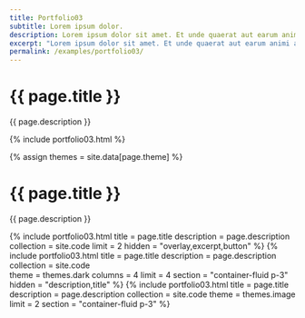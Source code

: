 ```yaml
---
title: Portfolio03
subtitle: Lorem ipsum dolor.
description: Lorem ipsum dolor sit amet. Et unde quaerat aut earum animi aut explicabo saepe qui quibusdam accusamus ut velit asperiores vel natus temporibus. Qui sapiente saepe qui totam saepe est suscipit quia vel error provident cum omnis eius aut galisum rem nulla dolor? Qui internos voluptas est nulla odit est temporibus expedita eos quidem cumque. Ea voluptates eligendi quo rerum libero et molestiae harum vel fugit magni et cupiditate optio At quia consequuntur ut exercitationem laboriosam. Cum blanditiis voluptatibus At amet sunt At quia deleniti id quibusdam neque ut odio placeat.
excerpt: "Lorem ipsum dolor sit amet. Et unde quaerat aut earum animi aut explicabo saepe qui quibusdam accusamus ut velit asperiores vel natus temporibus."
permalink: /examples/portfolio03/
---
```


<h1>{{ page.title }}</h1>
<p class = "text-justify">{{ page.description }}</p>

{% include portfolio03.html %}

{% assign themes = site.data[page.theme] %}
<h1>{{ page.title }}</h1>
<p class = "text-justify">{{ page.description }}</p>

{% include portfolio03.html     title = page.title 
                                description = page.description 
                                collection = site.code 
                                limit = 2 
                                hidden = "overlay,excerpt,button" %}
{% include portfolio03.html     title = page.title 
                                description = page.description 
                                collection = site.code  
                                theme = themes.dark
                                columns = 4 
                                limit = 4 
                                section = "container-fluid p-3"
                                hidden = "description,title" %}
{% include portfolio03.html     title = page.title 
                                description = page.description 
                                collection = site.code 
                                theme = themes.image
                                limit = 2 
                                section = "container-fluid p-3"
                                %}
